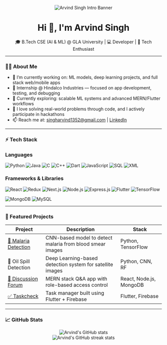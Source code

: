<p align="center">
  <img src="https://github.com/Arvind13s/Arvind13s/blob/main/Video.gif?raw=true" alt="Arvind Singh Intro Banner" />
</p>



<h1 align="center">Hi 👋, I'm Arvind Singh</h1>
<p align="center">
  🎓 B.Tech CSE (AI & ML) @ GLA University | 💻 Developer | 🚀 Tech Enthusiast
</p>

---

### 👨‍💻 About Me

- 🔭 I’m currently working on: ML models, deep learning projects, and full stack web/mobile apps  
- 💼 Internship @ Hindalco Industries — focused on app development, testing, and debugging  
- 🌱 Currently exploring: scalable ML systems and advanced MERN/Flutter workflows  
- 🧠 I love solving real-world problems through code, and I actively participate in hackathons  
- 📫 Reach me at: [singharvind1352@gmail.com](mailto:singharvind1352@gmail.com) | [LinkedIn](https://linkedin.com/in/arvind-singh-881b02219)

---

### ⚡ Tech Stack

  ### Languages 
![Python](https://img.shields.io/badge/Python-3776AB?style=for-the-badge&logo=python&logoColor=white)
![Java](https://img.shields.io/badge/Java-007396?style=for-the-badge&logo=java&logoColor=white)
![C](https://img.shields.io/badge/C-00599C?style=for-the-badge&logo=c&logoColor=white)
![C++](https://img.shields.io/badge/C++-00599C?style=for-the-badge&logo=c%2B%2B&logoColor=white)
![Dart](https://img.shields.io/badge/Dart-0175C2?style=for-the-badge&logo=dart&logoColor=white)
![JavaScript](https://img.shields.io/badge/JavaScript-F7DF1E?style=for-the-badge&logo=javascript&logoColor=black)
![SQL](https://img.shields.io/badge/SQL-4479A1?style=for-the-badge&logo=postgresql&logoColor=white)
![XML](https://img.shields.io/badge/XML-EF652A?style=for-the-badge&logo=xml&logoColor=white)

  ### Frameworks & Libraries
![React](https://img.shields.io/badge/React-20232A?style=for-the-badge&logo=react&logoColor=61DAFB)
![Redux](https://img.shields.io/badge/Redux-593D88?style=for-the-badge&logo=redux&logoColor=white)
![Next.js](https://img.shields.io/badge/Next.js-000000?style=for-the-badge&logo=nextdotjs&logoColor=white)
![Node.js](https://img.shields.io/badge/Node.js-339933?style=for-the-badge&logo=nodedotjs&logoColor=white)
![Express.js](https://img.shields.io/badge/Express.js-000000?style=for-the-badge&logo=express&logoColor=white)
![Flutter](https://img.shields.io/badge/Flutter-02569B?style=for-the-badge&logo=flutter&logoColor=white)
![TensorFlow](https://img.shields.io/badge/TensorFlow-FF6F00?style=for-the-badge&logo=tensorflow&logoColor=white)

<!-- Databases -->
![MongoDB](https://img.shields.io/badge/MongoDB-4EA94B?style=for-the-badge&logo=mongodb&logoColor=white)
![MySQL](https://img.shields.io/badge/MySQL-00758F?style=for-the-badge&logo=mysql&logoColor=white)

---

### 🚀 Featured Projects

| Project | Description | Stack |
|--------|-------------|-------|
| [🧪 Malaria Detection](https://github.com/Arvind13s/Malaria-Detection-Using-CNN) | CNN-based model to detect malaria from blood smear images | Python, TensorFlow |
| 🌊 Oil Spill Detection | Deep Learning-based detection system for satellite images | Python, CNN, RF |
| [💬 Discussion Forum](https://github.com/Arvind13s) | MERN stack Q&A app with role-based access control | React, Node.js, MongoDB |
| [✅ Taskcheck](https://github.com/Arvind13s/Taskcheck) | Task manager built using Flutter + Firebase | Flutter, Firebase |

---

### 📈 GitHub Stats

<p align="center">
  <img src="https://github-readme-stats.vercel.app/api?username=Arvind13s&show_icons=true&theme=tokyonight" alt="Arvind's GitHub stats" />
  <br />
  <img src="https://github-readme-streak-stats.herokuapp.com/?user=Arvind13s&theme=tokyonight" alt="Arvind's GitHub streak stats" />
</p>
